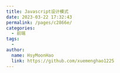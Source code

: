```yaml
---
title: Javascript设计模式
date: 2023-03-22 17:32:43
permalink: /pages/c2866e/
categories:
  - 前端
tags:
  - 
author: 
  name: HsyMoonHao
  link: https://github.com/xuemenghao1225
---
```


```javascript

```